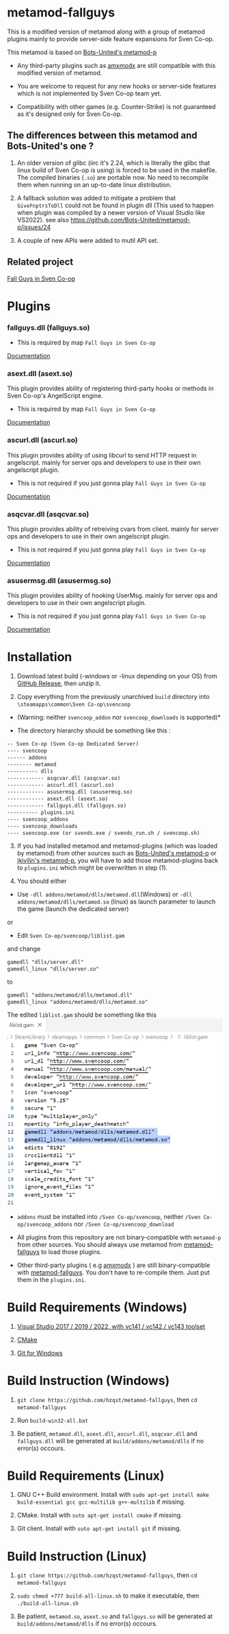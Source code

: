 # metamod-fallguys

This is a modified version of metamod along with a group of metamod plugins mainly to provide server-side feature expansions for Sven Co-op.

This metamod is based on [Bots-United's metamod-p](https://github.com/Bots-United/metamod-p)

* Any third-party plugins such as [amxmodx](https://github.com/alliedmodders/amxmodx) are still compatible with this modified version of metamod.

* You are welcome to request for any new hooks or server-side features which is not implemented by Sven Co-op team yet.

* Compatibility with other games (e.g. Counter-Strike) is not guaranteed as it's designed only for Sven Co-op.

## The differences between this metamod and Bots-United's one ?

1. An older version of glibc (iirc it's 2.24, which is literally the glibc that linux build of Sven Co-op is using) is forced to be used in the makefile. The compiled binaries (`.so`) are portable now. No need to recompile them when running on an up-to-date linux distribution.

2. A fallback solution was added to mitigate a problem that `GiveFnptrsToDll` could not be found in plugin dll (This used to happen when plugin was compiled by a newer version of Visual Studio like VS2022). see also https://github.com/Bots-United/metamod-p/issues/24

3. A couple of new APIs were added to mutil API set.

## Related project

[Fall Guys in Sven Co-op](https://github.com/hzqst/sven-fallguys)

# Plugins

### fallguys.dll (fallguys.so)

* This is required by map `Fall Guys in Sven Co-op`

[Documentation](README_FALLGUYS.md)

### asext.dll (asext.so)

This plugin provides ability of registering third-party hooks or methods in Sven Co-op's AngelScript engine.

* This is required by map `Fall Guys in Sven Co-op`

[Documentation](README_ASEXT.md)

### ascurl.dll (ascurl.so)

This plugin provides ability of using libcurl to send HTTP request in angelscript. mainly for server ops and developers to use in their own angelscript plugin.

* This is not required if you just gonna play `Fall Guys in Sven Co-op`

[Documentation](README_ASCURL.md)

### asqcvar.dll (asqcvar.so)

This plugin provides ability of retreiving cvars from client. mainly for server ops and developers to use in their own angelscript plugin.

* This is not required if you just gonna play `Fall Guys in Sven Co-op`

[Documentation](README_ASQCVAR.md)

### asusermsg.dll (asusermsg.so)

This plugin provides ability of hooking UserMsg. mainly for server ops and developers to use in their own angelscript plugin.

* This is not required if you just gonna play `Fall Guys in Sven Co-op`

[Documentation](README_ASUSERMSG.md)

# Installation

1. Download latest build (-windows or -linux depending on your OS) from [GitHub Release](https://github.com/hzqst/metamod-fallguys/releases), then unzip it.

2. Copy everything from the previously unarchived `build` directory into `\steamapps\common\Sven Co-op\svencoop` 

* (Warning: neither `svencoop_addon` nor `svencoop_downloads` is supported)*

* The directory hierarchy should be something like this :

```
-- Sven Co-op (Sven Co-op Dedicated Server)
---- svencoop
------ addons
-------- metamod
---------- dlls
------------ asqcvar.dll (asqcvar.so)
------------ ascurl.dll (ascurl.so)
------------ asusermsg.dll (asusermsg.so)
------------ asext.dll (asext.so)
------------ fallguys.dll (fallguys.so)
---------- plugins.ini
---- svencoop_addons
---- svencoop_downloads
---- svencoop.exe (or svends.exe / svends_run.sh / svencoop.sh)
```

3. If you had installed metamod and metamod-plugins (which was loaded by metamod) from other sources such as [Bots-United's metamod-p](https://github.com/Bots-United/metamod-p) or [jkivilin's metamod-p](https://github.com/jkivilin/metamod-p), you will have to add those metamod-plugins back to `plugins.ini` which might be overwritten in step (1).

4. You should either 

* Use `-dll addons/metamod/dlls/metamod.dll`(Windows) or `-dll addons/metamod/dlls/metamod.so` (linux) as launch parameter to launch the game (launch the dedicated server)

or

* Edit `Sven Co-op/svencoop/liblist.gam`

and change

```
gamedll "dlls/server.dll"
gamedll_linux "dlls/server.so"
```

to
 
```
gamedll "addons/metamod/dlls/metamod.dll"
gamedll_linux "addons/metamod/dlls/metamod.so"
```

The edited `liblist.gam` should be something like this ![](/img/1.png)

* `addons` must be installed into `/Sven Co-op/svencoop`, neither `/Sven Co-op/svencoop_addons` nor `/Sven Co-op/svencoop_download`

* All plugins from this repository are not binary-compatible with `metamod-p` from other sources. You should always use metamod from [metamod-fallguys](https://github.com/hzqst/metamod-fallguys/tree/main/metamod) to load those plugins.

* Other third-party plugins ( e.g [amxmodx](https://github.com/alliedmodders/amxmodx) ) are still binary-compatible with [metamod-fallguys](https://github.com/hzqst/metamod-fallguys/tree/main/metamod). You don't have to re-compile them. Just put them in the `plugins.ini`.

# Build Requirements (Windows)

1. [Visual Studio 2017 / 2019 / 2022, with vc141 / vc142 / vc143 toolset](https://visualstudio.microsoft.com/)

2. [CMake](https://cmake.org/download/)

3. [Git for Windows](https://gitforwindows.org/)

# Build Instruction (Windows)

1. `git clone https://github.com/hzqst/metamod-fallguys`, then `cd metamod-fallguys`

2. Run `build-win32-all.bat`

3. Be patient, `metamod.dll`, `asext.dll`, `ascurl.dll`, `asqcvar.dll` and `fallguys.dll` will be generated at `build/addons/metamod/dlls` if no error(s) occours.

# Build Requirements (Linux)

1. GNU C++ Build environment. Install with `sudo apt-get install make build-essential gcc gcc-multilib g++-multilib` if missing.

2. CMake. Install with `suto apt-get install cmake` if missing.

3. Git client. Install with `suto apt-get install git` if missing.

# Build Instruction (Linux)

1. `git clone https://github.com/hzqst/metamod-fallguys`, then `cd metamod-fallguys`

2. `sudo chmod +777 build-all-linux.sh` to make it executable, then `./build-all-linux.sh`

3. Be patient, `metamod.so`, `asext.so` and `fallguys.so` will be generated at `build/addons/metamod/dlls` if no error(s) occours.
